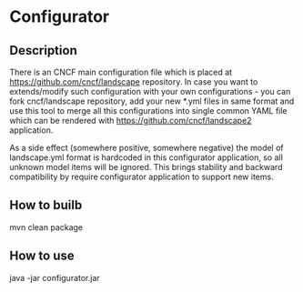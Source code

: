 # Configurator
## Description
There is an CNCF main configuration file which is placed at https://github.com/cncf/landscape repository.
In case you want to extends/modify such configuration with your own configurations - you can fork cncf/landscape
repository, add your new *.yml files in same format and use this tool to merge all this configurations
into single common YAML file which can be rendered with https://github.com/cncf/landscape2 application.

As a side effect (somewhere positive, somewhere negative) the model of landscape.yml format is hardcoded
in this configurator application, so all unknown model items will be ignored. This brings stability and backward compatibility
by require configurator application to support new items.

## How to builb
mvn clean package

## How to use
java -jar configurator.jar